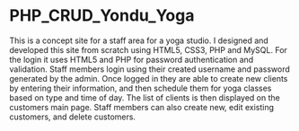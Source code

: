 # PHP_CRUD_Yondu_Yoga
This is a concept site for a staff area for a yoga studio.  I designed and developed this site from scratch using  HTML5, CSS3, PHP and MySQL.  For the login it uses HTML5 and PHP for password authentication and validation. Staff members login using their created username and password generated by the admin. Once logged in they are able to create new clients by entering their information, and then schedule them for yoga classes based on type and time of day.  The list of clients is then displayed on the customers main page.  Staff members can also  create new, edit existing customers, and delete customers.
